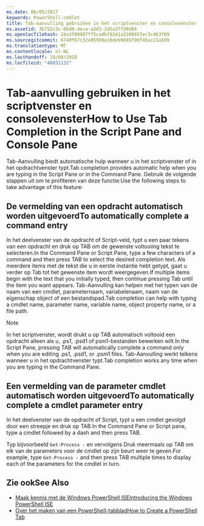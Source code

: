 ```yaml
---
ms.date: 06/05/2017
keywords: PowerShell-cmdlet
title: Tab-aanvulling gebruiken in het scriptvenster en consolevenster
ms.assetid: 3b752c3c-0bd0-4eca-a2d3-2d5a37fd9d84
ms.openlocfilehash: 24a3f00987ff5ca4bf82d1a3206857ec3c4b3f09
ms.sourcegitcommit: 6749f67c32e05999e10deb9d45f90f45ac21a599
ms.translationtype: MT
ms.contentlocale: nl-NL
ms.lasthandoff: 10/08/2018
ms.locfileid: "48851132"
---
```

# <a name="how-to-use-tab-completion-in-the-script-pane-and-console-pane"></a><span data-ttu-id="7f0c1-103">Tab-aanvulling gebruiken in het scriptvenster en consolevenster</span><span class="sxs-lookup"><span data-stu-id="7f0c1-103">How to Use Tab Completion in the Script Pane and Console Pane</span></span>

<span data-ttu-id="7f0c1-104">Tab-Aanvulling biedt automatische hulp wanneer u in het scriptvenster of in het opdrachtvenster typt.</span><span class="sxs-lookup"><span data-stu-id="7f0c1-104">Tab completion provides automatic help when you are typing in the Script Pane or in the Command Pane.</span></span> <span data-ttu-id="7f0c1-105">Gebruik de volgende stappen uit om te profiteren van deze functie:</span><span class="sxs-lookup"><span data-stu-id="7f0c1-105">Use the following steps to take advantage of this feature:</span></span>

## <a name="to-automatically-complete-a-command-entry"></a><span data-ttu-id="7f0c1-106">De vermelding van een opdracht automatisch worden uitgevoerd</span><span class="sxs-lookup"><span data-stu-id="7f0c1-106">To automatically complete a command entry</span></span>

<span data-ttu-id="7f0c1-107">In het deelvenster van de opdracht of Script-veld, typt u een paar tekens van een opdracht en druk op TAB om de gewenste voltooiing tekst te selecteren.</span><span class="sxs-lookup"><span data-stu-id="7f0c1-107">In the Command Pane or Script Pane, type a few characters of a command and then press TAB to select the desired completion text.</span></span> <span data-ttu-id="7f0c1-108">Als meerdere items met de tekst die u in eerste instantie hebt getypt, gaat u verder op Tab tot het gewenste item wordt weergegeven.</span><span class="sxs-lookup"><span data-stu-id="7f0c1-108">If multiple items begin with the text that you initially typed, then continue pressing Tab until the item you want appears.</span></span> <span data-ttu-id="7f0c1-109">Tab-Aanvulling kan helpen met het typen van de naam van een cmdlet, parameternaam, variabelenaam, naam van de eigenschap object of een bestandspad.</span><span class="sxs-lookup"><span data-stu-id="7f0c1-109">Tab completion can help with typing a cmdlet name, parameter name, variable name, object property name, or a file path.</span></span>

> [!NOTE]
> <span data-ttu-id="7f0c1-110">In het scriptvenster, wordt drukt u op TAB automatisch voltooid een opdracht alleen als u, .ps1, .psd1 of psm1-bestanden bewerken wilt.</span><span class="sxs-lookup"><span data-stu-id="7f0c1-110">In the Script Pane, pressing TAB will automatically complete a command only when you are editing .ps1, .psd1, or .psm1 files.</span></span> <span data-ttu-id="7f0c1-111">Tab-Aanvulling werkt telkens wanneer u in het opdrachtvenster typt.</span><span class="sxs-lookup"><span data-stu-id="7f0c1-111">Tab completion works any time when you are typing in the Command Pane.</span></span>

## <a name="to-automatically-complete-a-cmdlet-parameter-entry"></a><span data-ttu-id="7f0c1-112">Een vermelding van de parameter cmdlet automatisch worden uitgevoerd</span><span class="sxs-lookup"><span data-stu-id="7f0c1-112">To automatically complete a cmdlet parameter entry</span></span>

<span data-ttu-id="7f0c1-113">In het deelvenster van de opdracht of Script, typt u een cmdlet gevolgd door een streepje en druk op TAB.</span><span class="sxs-lookup"><span data-stu-id="7f0c1-113">In the Command Pane or Script pane, type a cmdlet followed by a dash and then press TAB.</span></span>

<span data-ttu-id="7f0c1-114">Typ bijvoorbeeld `Get-Process -` en vervolgens Druk meermaals op TAB om elk van de parameters voor de cmdlet op zijn beurt weer te geven.</span><span class="sxs-lookup"><span data-stu-id="7f0c1-114">For example, type `Get-Process -` and then press TAB multiple times to display each of the parameters for the cmdlet in turn.</span></span>

## <a name="see-also"></a><span data-ttu-id="7f0c1-115">Zie ook</span><span class="sxs-lookup"><span data-stu-id="7f0c1-115">See Also</span></span>

- [<span data-ttu-id="7f0c1-116">Maak kennis met de Windows PowerShell ISE</span><span class="sxs-lookup"><span data-stu-id="7f0c1-116">Introducing the Windows PowerShell ISE</span></span>](Introducing-the-Windows-PowerShell-ISE.md)
- [<span data-ttu-id="7f0c1-117">Over het maken van een PowerShell-tabblad</span><span class="sxs-lookup"><span data-stu-id="7f0c1-117">How to Create a PowerShell Tab</span></span>](How-to-Create-a-PowerShell-Tab-in-Windows-PowerShell-ISE.md)
